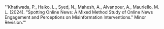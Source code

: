 
"'Khatiwada, P., Halko, L., Syed, N., Mahesh, A., Alvanpour, A., Mauriello, M. L. (2024). "Spotting Online News: A Mixed Method Study of Online News Engagement and Perceptions on Misinformation Interventions." Minor Revision.'"




<!-- 
**.bib:**

@article{khatiwada2022toward,
  title={Toward Browser-based Interventions to Tackle Misinformation Online},
  author={KHATIWADA, PRERANA and MUMMA, IAN and HALKO, LUKE and ALVANPOUR, ANESEH and MAURIELLO, MATTHEW LOUIS},
  year={2022}
} -->
